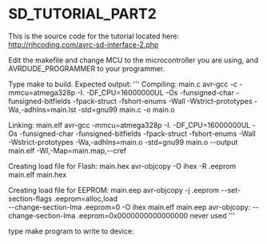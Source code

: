 # SD_TUTORIAL_PART2

This is the source code for the tutorial located here:
http://rjhcoding.com/avrc-sd-interface-2.php

Edit the makefile and change MCU to the microcontroller you are using, and AVRDUDE_PROGRAMMER to your programmer.

Type make to build. Expected output:
'''
Compiling: main.c
avr-gcc -c -mmcu=atmega328p -I. -DF_CPU=16000000UL  -Os -funsigned-char -funsigned-bitfields -fpack-struct -fshort-enums -Wall -Wstrict-prototypes -Wa,-adhlns=main.lst  -std=gnu99 main.c -o main.o

Linking: main.elf
avr-gcc -mmcu=atmega328p -I. -DF_CPU=16000000UL  -Os -funsigned-char -funsigned-bitfields -fpack-struct -fshort-enums -Wall -Wstrict-prototypes -Wa,-adhlns=main.o  -std=gnu99 main.o --output main.elf -Wl,-Map=main.map,--cref

Creating load file for Flash: main.hex
avr-objcopy -O ihex -R .eeprom main.elf main.hex

Creating load file for EEPROM: main.eep
avr-objcopy -j .eeprom --set-section-flags .eeprom=alloc,load \
--change-section-lma .eeprom=0 -O ihex main.elf main.eep
avr-objcopy: --change-section-lma .eeprom=0x0000000000000000 never used
'''

type make program to write to device:
